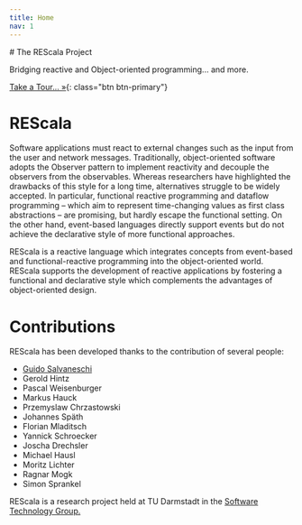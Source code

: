 ```yaml
---
title: Home
nav: 1
---
```


<!-- Main jumbotron for a primary marketing message or call to action -->
<div markdown="1" class="jumbotron">
# The REScala Project

Bridging reactive and Object-oriented programming... and more.

[Take a Tour... &raquo;](./rescala/overview){: class="btn btn-primary"}
</div>

# REScala
Software applications must react to external changes such as the input from the user and network messages.
Traditionally, object-oriented software adopts the Observer pattern to implement reactivity and decouple the observers from the observables.
Whereas researchers have highlighted the drawbacks of this style for a long time, alternatives struggle to be widely accepted.
In particular, functional reactive programming and dataflow programming – which aim to represent time-changing values as first class abstractions – are promising,
but hardly escape the functional setting. On the other hand, event-based languages directly support events but do not achieve the declarative style of more functional approaches.

REScala is a reactive language which integrates concepts from event-based and functional-reactive programming into the object-oriented world.
REScala supports the development of reactive applications by fostering a functional and declarative style which complements the advantages of object-oriented design.


# Contributions

REScala has been developed thanks to the contribution of
several people:

* [Guido Salvaneschi](http://www.guidosalvaneschi.com)
* Gerold Hintz
* Pascal Weisenburger
* Markus Hauck
* Przemyslaw Chrzastowski
* Johannes Späth
* Florian Mladitsch
* Yannick Schroecker
* Joscha Drechsler
* Michael Hausl
* Moritz Lichter
* Ragnar Mogk
* Simon Sprankel

REScala is a research project held at TU Darmstadt in the
[Software Technology Group.](http://www.stg.tu-darmstadt.de/)